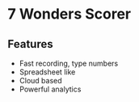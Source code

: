 # 7 Wonders Scorer

## Features
- Fast recording, type numbers
- Spreadsheet like
- Cloud based
- Powerful analytics


